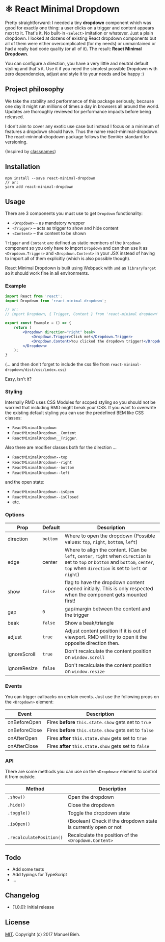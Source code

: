 # ⚛️ React Minimal Dropdown

Pretty straightforward: I needed a tiny **dropdown** component which was good for exactly one thing: a user clicks on a trigger and content appears next to it. That's it. No built-in `<select>` imitation or whatever. Just a plain dropdown. I looked at dozens of existing React dropdown components but all of them were either overcomplicated (for my needs) or unmaintained or had a really bad code quality (or all of it). The result: **React Minimal Dropdown**.

You can configure a direction, you have a very little and neutral default styling and that's it. Use it if you need the simplest possible Dropdown with zero dependencies, adjust and style it to your needs and be happy :)

## Project philosophy

We take the stability and performance of this package seriously, because one day it might run millions of times a day in browsers all around the world. Updates are thoroughly reviewed for performance impacts before being released.

I don't aim to cover any exotic use case but instead I focus on a minimum of features a dropdown should have. Thus the name react-minimal-dropdown. The react-minimal-dropdown package follows the SemVer standard for versioning.

(Inspired by [classnames](https://github.com/JedWatson/classnames#project-philosophy))

## Installation

```
npm install --save react-minimal-dropdown
// or:
yarn add react-minimal-dropdown
```

## Usage

There are 3 components you must use to get `Dropdown` functionality:
- `<Dropdown>` – as mandatory wrapper
- `<Trigger>` – acts as trigger to show and hide content
- `<Content>` – the content to be shown

`Trigger` and `Content` are defined as static members of the `Dropdown` component so you only have to import `Dropdown` and can then use it as `<Dropdown.Trigger>` and `<Dropdown.Content>` in your JSX instead of having to import all of them explicitly (which is also possible though).

React Minimal Dropdown is built using Webpack with `umd` as `libraryTarget` so it should work fine in all environments.

### Example

```jsx
import React from 'react';
import Dropdown from 'react-minimal-dropdown';

// or:
// import Dropdown, { Trigger, Content } from 'react-minimal dropdown'

export const Example = () => {
    return (
        <Dropdown direction="right" beak>
            <Dropdown.Trigger>Click me!</Dropdown.Trigger>
            <Dropdown.Content>You clicked the dropdown trigger!</Dropdown.Content>
        </Dropdown>
    );
}
```

(… and then don't forget to include the css file from `react-minimal-dropdown/dist/css/index.css`)

Easy, isn't it?

### Styling

Internally RMD uses CSS Modules for scoped styling so you should not be worried that including RMD might break your CSS. If you want to overwrite the existing default styling you can use the predefined BEM like CSS classes:

- `ReactMinimalDropdown`
- `ReactMinimalDropdown__Content` 
- `ReactMinimalDropdown__Trigger`. 

Also there are modifier classes both for the direction … 

- `ReactMinimalDropdown--top`
- `ReactMinimalDropdown--right`
- `ReactMinimalDropdown--bottom`
- `ReactMinimalDropdown--left`

and the open state: 
- `ReactMinimalDropdown--isOpen`
- `ReactMinimalDropdown--isClosed`
- etc.


### Options

| Prop | Default | Description |
| -- | -- | -- |
| direction | `bottom` | Where to open the dropdown (Possible values: `top`, `right`,  `bottom`, `left`) |
| edge | center | Where to align the content. (Can be `left`, `center`, `right` when `direction` is set to `top` or `bottom` and `bottom`, `center`, `top` when `direction` is set to `left` or `right`) |
| show | `false` | flag to have the dropdown content opened initially. This is only respected when the component gets mounted first! |
| gap | `0` | gap/margin between the content and the trigger |
| beak | `false` | Show a beak/triangle |
| adjust | `true` | Adjust content position if it is out of viewport. RMD will try to open it the opposite direction then. |
| ignoreScroll | `true` | Don't recalculate the content position on `window.scroll` |
| ignoreResize | `false` | Don't recalculate the content position on `window.resize` |

### Events

You can trigger callbacks on certain events. Just use the following props on the `<Dropdown>` element:

| Event | Description |
| -- | -- |
| onBeforeOpen | Fires **before** `this.state.show` gets set to `true` |
| onBeforeClose | Fires **before** `this.state.show` gets set to `false` |
| onAfterOpen | Fires **after** `this.state.show` gets set to `true` |
| onAfterClose | Fires **after** `this.state.show` gets set to `false` |

### API

There are some methods you can use on the `<Dropdown>` element to control it from outside.

| Method | Description |
| -- | -- |
| `.show()` | Open the dropdown |
| `.hide()` | Close the dropdown |
| `.toggle()` | Toggle the dropdown state |
| `.isOpen()` | (Boolean) Check if the dropdown state is currently open or not |
| `.recalculatePosition()` | Recalculate the position of the `<Dropdown.Content>` |

## Todo

- Add some tests
- Add typings for TypeScript
- …

## Changelog

- [1.0.0]: Initial release

## License

[MIT](LICENSE). Copyright (c) 2017 Manuel Bieh.
